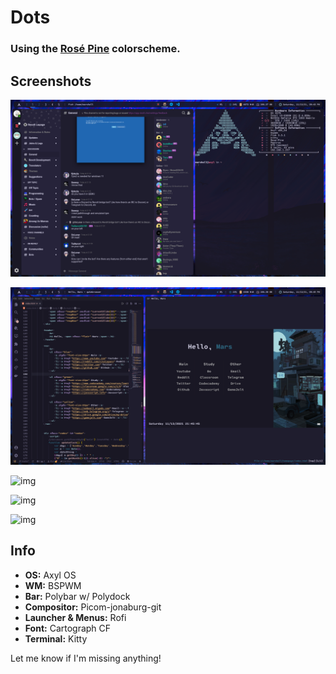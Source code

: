 # Dots

### Using the [Rosé Pine](https://rosepinetheme.com) colorscheme.

## Screenshots

![img](/screenshots/image.png)

![img](/screenshots/image2.png)

![img](/screenshots/image3.png)

![img](/screenshots/image4.png)

![img](/screenshots/image5.png)

## Info

* **OS:** Axyl OS
* **WM:** BSPWM
* **Bar:** Polybar w/ Polydock
* **Compositor:** Picom-jonaburg-git
* **Launcher & Menus:** Rofi
* **Font:** Cartograph CF
* **Terminal:** Kitty

Let me know if I'm missing anything!

